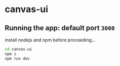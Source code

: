 # canvas-ui

## Running the app: default port `3000`

install nodejs and npm before proceeding...

```bash
cd canvas-ui
npm i
npm run dev
```
